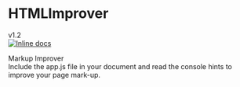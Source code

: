 # HTMLImprover  
v1.2     
[![Inline docs](http://inch-ci.org/github/n1kkou/HTMLImpover.svg?branch=master&style=flat-square)](http://inch-ci.org/github/n1kkou/HTMLImpover)

Markup Improver<br>
Include the app.js file in your document and read the console hints to improve your page mark-up.
